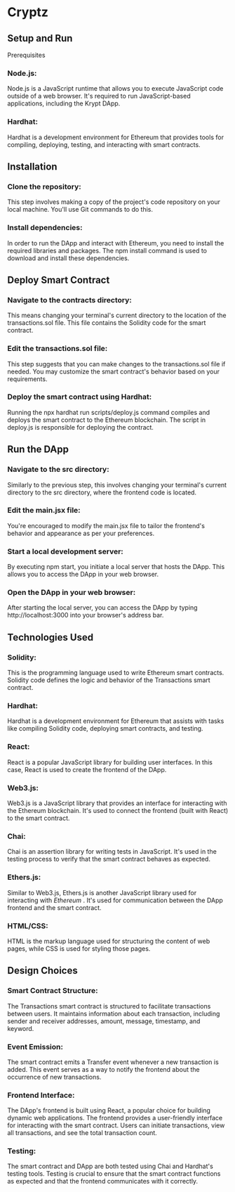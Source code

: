 # Cryptz

## Setup and Run
Prerequisites
### Node.js: 
Node.js is a JavaScript runtime that allows you to execute JavaScript code outside of a web browser. It's required to run JavaScript-based applications, including the Krypt DApp.

### Hardhat: 
Hardhat is a development environment for Ethereum that provides tools for compiling, deploying, testing, and interacting with smart contracts.

## Installation
### Clone the repository: 
This step involves making a copy of the project's code repository on your local machine. You'll use Git commands to do this.

### Install dependencies: 
In order to run the DApp and interact with Ethereum, you need to install the required libraries and packages. The npm install command is used to download and install these dependencies.

## Deploy Smart Contract
### Navigate to the contracts directory: 
This means changing your terminal's current directory to the location of the transactions.sol file. This file contains the Solidity code for the smart contract.

### Edit the transactions.sol file: 
This step suggests that you can make changes to the transactions.sol file if needed. You may customize the smart contract's behavior based on your requirements.

### Deploy the smart contract using Hardhat: 
Running the npx hardhat run scripts/deploy.js command compiles and deploys the smart contract to the Ethereum blockchain. The script in deploy.js is responsible for deploying the contract.

## Run the DApp
### Navigate to the src directory: 
Similarly to the previous step, this involves changing your terminal's current directory to the src directory, where the frontend code is located.

### Edit the main.jsx file: 
You're encouraged to modify the main.jsx file to tailor the frontend's behavior and appearance as per your preferences.

### Start a local development server: 
By executing npm start, you initiate a local server that hosts the DApp. This allows you to access the DApp in your web browser.

### Open the DApp in your web browser: 
After starting the local server, you can access the DApp by typing http://localhost:3000 into your browser's address bar.

## Technologies Used
### Solidity: 
This is the programming language used to write Ethereum smart contracts. Solidity code defines the logic and behavior of the Transactions smart contract.

### Hardhat: 
Hardhat is a development environment for Ethereum that assists with tasks like compiling Solidity code, deploying smart contracts, and testing.

### React: 
React is a popular JavaScript library for building user interfaces. In this case, React is used to create the frontend of the DApp.

### Web3.js: 
Web3.js is a JavaScript library that provides an interface for interacting with the Ethereum blockchain. It's used to connect the frontend (built with React) to the smart contract.

### Chai: 
Chai is an assertion library for writing tests in JavaScript. It's used in the testing process to verify that the smart contract behaves as expected.

### Ethers.js: 
Similar to Web3.js, Ethers.js is another JavaScript library used for interacting with $Ethereum$ . It's used for communication between the DApp frontend and the smart contract.

### HTML/CSS: 
HTML is the markup language used for structuring the content of web pages, while CSS is used for styling those pages.

## Design Choices
### Smart Contract Structure: 
The Transactions smart contract is structured to facilitate transactions between users. It maintains information about each transaction, including sender and receiver addresses, amount, message, timestamp, and keyword.

### Event Emission: 
The smart contract emits a Transfer event whenever a new transaction is added. This event serves as a way to notify the frontend about the occurrence of new transactions.

### Frontend Interface: 
The DApp's frontend is built using React, a popular choice for building dynamic web applications. The frontend provides a user-friendly interface for interacting with the smart contract. Users can initiate transactions, view all transactions, and see the total transaction count.

### Testing: 
The smart contract and DApp are both tested using Chai and Hardhat's testing tools. Testing is crucial to ensure that the smart contract functions as expected and that the frontend communicates with it correctly.
